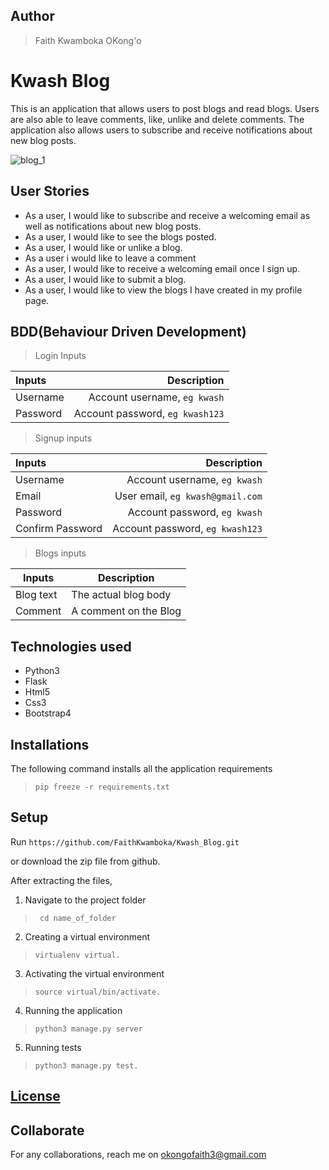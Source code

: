 ## Author
> Faith Kwamboka OKong'o

# Kwash Blog
This is an application that allows users to post blogs and read blogs. Users are also able to leave comments, like, unlike and delete comments.
The application also allows users to subscribe and receive notifications about new blog posts.

![blog_1](https://user-images.githubusercontent.com/100117264/168476877-2956b6d5-6bcb-4398-828d-0724988f1044.png)


## User Stories
* As a user, I would like to subscribe  and receive a welcoming email as well as notifications about new blog posts.
* As a user, I would like to see the blogs posted.
* As a user, I would like or unlike a blog.
* As a user i would like to leave a comment
* As a user, I would like to receive a welcoming email once I sign up.
* As a user, I would like to submit a blog.
* As a user, I would like to view the blogs I have created in my profile page.


## BDD(Behaviour Driven Development)
>Login Inputs

| Inputs |  Description |
| :---         |          ---: |
| Username  | Account username, ``eg kwash``|
| Password  | Account password, ``eg kwash123``|

>Signup inputs

| Inputs |  Description |
| :---         |          ---: |
| Username  | Account username, ``eg kwash``|
| Email  | User email, ``eg kwash@gmail.com``|
| Password  | Account password, ``eg kwash``|
| Confirm Password  | Account password, ``eg kwash123``|

> Blogs inputs

| Inputs | Description  |
|---|---|
|  Blog text| The actual blog body|
| Comment| A comment on the Blog|

## Technologies used
* Python3
* Flask
* Html5
* Css3
* Bootstrap4

## Installations

The following command installs all the application requirements
>``pip freeze -r requirements.txt``

## Setup
Run 
``https://github.com/FaithKwamboka/Kwash_Blog.git``

or download the zip file from github.

After extracting the files, 

1. Navigate to the project folder
>`` cd name_of_folder`` 

2. Creating a virtual environment
>``virtualenv virtual.``

3. Activating the virtual environment
>``source virtual/bin/activate.``

4. Running the application
>``python3 manage.py server``

5. Running tests

 > ``python3 manage.py test.``

## [License]()

## Collaborate
For any collaborations, reach me on [okongofaith3@gmail.com]()